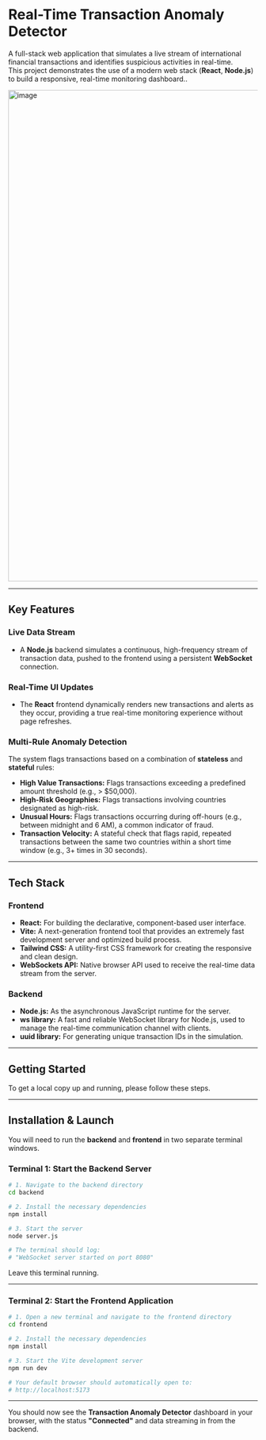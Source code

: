 # Real-Time Transaction Anomaly Detector

A full-stack web application that simulates a live stream of international financial transactions and identifies suspicious activities in real-time.  
This project demonstrates the use of a modern web stack (**React**,  **Node.js**) to build a responsive, real-time monitoring dashboard..

<img width="1918" height="990" alt="image" src="https://github.com/user-attachments/assets/d383b612-6602-4d1c-8569-0ffac83640d4" />

---

## Key Features

### Live Data Stream
- A **Node.js** backend simulates a continuous, high-frequency stream of transaction data, pushed to the frontend using a persistent **WebSocket** connection.

### Real-Time UI Updates
- The **React** frontend dynamically renders new transactions and alerts as they occur, providing a true real-time monitoring experience without page refreshes.

### Multi-Rule Anomaly Detection
The system flags transactions based on a combination of **stateless** and **stateful** rules:

- **High Value Transactions:** Flags transactions exceeding a predefined amount threshold (e.g., > $50,000).  
- **High-Risk Geographies:** Flags transactions involving countries designated as high-risk.  
- **Unusual Hours:** Flags transactions occurring during off-hours (e.g., between midnight and 6 AM), a common indicator of fraud.  
- **Transaction Velocity:** A stateful check that flags rapid, repeated transactions between the same two countries within a short time window (e.g., 3+ times in 30 seconds).

---

## Tech Stack

### Frontend
- **React:** For building the declarative, component-based user interface.  
- **Vite:** A next-generation frontend tool that provides an extremely fast development server and optimized build process.  
- **Tailwind CSS:** A utility-first CSS framework for creating the responsive and clean design.  
- **WebSockets API:** Native browser API used to receive the real-time data stream from the server.

### Backend
- **Node.js:** As the asynchronous JavaScript runtime for the server.  
- **ws library:** A fast and reliable WebSocket library for Node.js, used to manage the real-time communication channel with clients.  
- **uuid library:** For generating unique transaction IDs in the simulation.

---

## Getting Started

To get a local copy up and running, please follow these steps.

---

## Installation & Launch

You will need to run the **backend** and **frontend** in two separate terminal windows.

### Terminal 1: Start the Backend Server

```bash
# 1. Navigate to the backend directory
cd backend

# 2. Install the necessary dependencies
npm install

# 3. Start the server
node server.js

# The terminal should log:
# "WebSocket server started on port 8080"
```

Leave this terminal running.

---

### Terminal 2: Start the Frontend Application

```bash
# 1. Open a new terminal and navigate to the frontend directory
cd frontend

# 2. Install the necessary dependencies
npm install

# 3. Start the Vite development server
npm run dev

# Your default browser should automatically open to:
# http://localhost:5173
```

---

You should now see the **Transaction Anomaly Detector** dashboard in your browser, with the status **"Connected"** and data streaming in from the backend.
